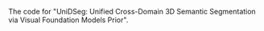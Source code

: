 The code for "UniDSeg: Unified Cross-Domain 3D Semantic Segmentation via Visual Foundation Models Prior".
